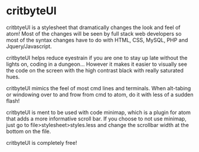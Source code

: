 # critbyteUI

critbtyeUI is a stylesheet that dramatically changes the look and feel of atom!
Most of the changes will be seen by full stack web developers so most of the syntax 
changes have to do with HTML, CSS, MySQL, PHP and Jquery/Javascript.

critbyteUI helps reduce eyestrain if you are one to stay up late without the lights
on, coding in a dungeon... However it makes it easier to visually see the code
on the screen with the high contrast black with really saturated hues.

critbyteUI mimics the feel of most cmd lines and terminals. When alt-tabing or windowing
over to and frow from cmd to atom, do it with less of a sudden flash!

critbyteUI is ment to be used with code minimap, which is a plugin for atom that 
adds a more informative scroll bar. If you choose to not use minimap, just go to
file>stylesheet>styles.less and change the scrollbar width at the bottom on the file.

critbyteUI is completely free!
